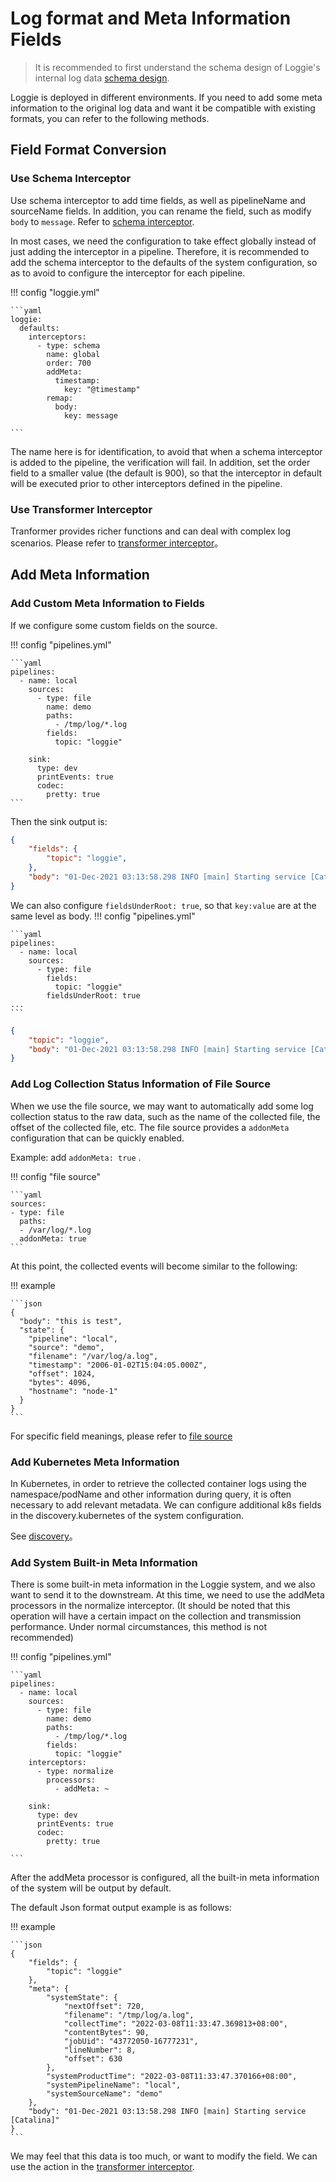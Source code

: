 # Log format and Meta Information Fields

> It is recommended to first understand the schema design of Loggie's internal log data [schema design](../architecture/schema.md).  

Loggie is deployed in different environments. If you need to add some meta information to the original log data and want it be compatible with existing formats, you can refer to the following methods.

## Field Format Conversion

### Use Schema Interceptor

Use schema interceptor to add time fields, as well as pipelineName and sourceName fields. In addition, you can rename the field, such as modify `body` to `message`. Refer to [schema interceptor](../../reference/pipelines/interceptor/schema.md).  
 
In most cases, we need the configuration to take effect globally instead of just adding the interceptor in a pipeline. Therefore, it is recommended to add the schema interceptor to the defaults of the system configuration, so as to avoid to configure the interceptor for each pipeline.

!!! config "loggie.yml"

    ```yaml
    loggie:
      defaults:
        interceptors:
          - type: schema
            name: global
            order: 700
            addMeta:
              timestamp:
                key: "@timestamp"
            remap:
              body:
                key: message
    
    ```


The name here is for identification, to avoid that when a schema interceptor is added to the pipeline, the verification will fail. In addition, set the order field to a smaller value (the default is 900), so that the interceptor in default will be executed prior to other interceptors defined in the pipeline.

### Use Transformer Interceptor

Tranformer provides richer functions and can deal with complex log scenarios. Please refer to [transformer interceptor](../../reference/pipelines/interceptor/transformer.md)。

## Add Meta Information

### Add Custom Meta Information to Fields

If we configure some custom fields on the source.

!!! config "pipelines.yml"

    ```yaml
    pipelines:
      - name: local
        sources:
          - type: file
            name: demo
            paths:
              - /tmp/log/*.log
            fields:
              topic: "loggie"
    
        sink:
          type: dev
          printEvents: true
          codec:
            pretty: true
    ```

Then the sink output is:

```json
{
    "fields": {
        "topic": "loggie",
    },
    "body": "01-Dec-2021 03:13:58.298 INFO [main] Starting service [Catalina]"
}
```

We can also configure `fieldsUnderRoot: true`, so that `key:value` are at the same level as body.
!!! config "pipelines.yml"

    ```yaml
    pipelines:
      - name: local
        sources:
          - type: file
            fields:
              topic: "loggie"
            fieldsUnderRoot: true
    ...
    ```

```json
{
    "topic": "loggie",
    "body": "01-Dec-2021 03:13:58.298 INFO [main] Starting service [Catalina]"
}
```

### Add Log Collection Status Information of File Source
When we use the file source, we may want to automatically add some log collection status to the raw data, such as the name of the collected file, the offset of the collected file, etc. The file source provides a `addonMeta` configuration that can be quickly enabled.

Example: add `addonMeta: true` .

!!! config "file source"

    ```yaml
    sources:
    - type: file
      paths:
      - /var/log/*.log
      addonMeta: true
    ```
    

At this point, the collected events will become similar to the following:

!!! example 

    ```json
    {
      "body": "this is test",
      "state": {
        "pipeline": "local",
        "source": "demo",
        "filename": "/var/log/a.log",
        "timestamp": "2006-01-02T15:04:05.000Z",
        "offset": 1024,
        "bytes": 4096,
        "hostname": "node-1"
      }
    }
    ```

For specific field meanings, please refer to [file source](../../reference/pipelines/source/file.md)


### Add Kubernetes Meta Information
In Kubernetes, in order to retrieve the collected container logs using the namespace/podName and other information during query, it is often necessary to add relevant metadata.
We can configure additional k8s fields in the discovery.kubernetes of the system configuration.

See [discovery](../../reference/global/discovery.md)。

### Add System Built-in Meta Information
There is some built-in meta information in the Loggie system, and we also want to send it to the downstream. At this time, we need to use the addMeta processors in the normalize interceptor. (It should be noted that this operation will have a certain impact on the collection and transmission performance. Under normal circumstances, this method is not recommended)

!!! config "pipelines.yml"

    ```yaml
    pipelines:
      - name: local
        sources:
          - type: file
            name: demo
            paths:
              - /tmp/log/*.log
            fields:
              topic: "loggie"
        interceptors:
          - type: normalize
            processors:
              - addMeta: ~
    
        sink:
          type: dev
          printEvents: true
          codec:
            pretty: true
    
    ```

After the addMeta processor is configured, all the built-in meta information of the system will be output by default.

The default Json format output example is as follows:

!!! example

    ```json
    {
        "fields": {
            "topic": "loggie"
        },
        "meta": {
            "systemState": {
                "nextOffset": 720,
                "filename": "/tmp/log/a.log",
                "collectTime": "2022-03-08T11:33:47.369813+08:00",
                "contentBytes": 90,
                "jobUid": "43772050-16777231",
                "lineNumber": 8,
                "offset": 630
            },
            "systemProductTime": "2022-03-08T11:33:47.370166+08:00",
            "systemPipelineName": "local",
            "systemSourceName": "demo"
        },
        "body": "01-Dec-2021 03:13:58.298 INFO [main] Starting service [Catalina]"
    }
    ```

We may feel that this data is too much, or want to modify the field. We can use the action in the [transformer interceptor](../../reference/pipelines/interceptor/transformer.md).

